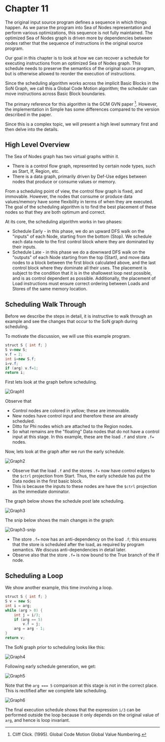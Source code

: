 # Chapter 11

The original input source program defines a sequence in which things happen. As we parse the program into Sea of Nodes representation
and perform various optimizations, this sequence is not fully maintained. The optimized Sea of Nodes graph is driven more
by dependencies between nodes rather that the sequence of instructions in the original source program. 

Our goal in this chapter is to look at how we can recover a schedule for executing instructions from an 
optimized Sea of Nodes graph. This schedule needs to preserve the semantics of the original source program,
but is otherwise allowed to reorder the execution of instructions.

Since the scheduling algorithm works across the implicit Basic Blocks in the SoN Graph,
we call this a Global Code Motion algorithm; the scheduler can move instructions across Basic Block boundaries.

The primary reference for this algorithm is the GCM GVN paper [^1]. However, the implementation in Simple has some
differences compared to the version described in the paper.

Since this is a complex topic, we will present a high level summary first and then delve into the details.

## High Level Overview

The Sea of Nodes graph has two virtual graphs within it.

* There is a control flow graph, represented by certain node types, such as Start, If, Region, etc. 
* There is a data graph, primarily driven by Def-Use edges between nodes that produce or consume values or memory.

From a scheduling point of view, the control flow graph is fixed, and immovable.
However, the nodes that consume or produce data values/memory have some flexibility in terms of when they are executed. The goal of the 
scheduling algorithm is to find the best placement of these nodes so that they are both optimum and correct.

At its core, the scheduling algorithm works in two phases:

* Schedule Early - in this phase, we do an upward DFS walk on the "inputs" of each Node, starting from the bottom (Stop). We schedule each data node to the 
  first control block where they are dominated by their inputs.
* Schedule Late - in this phase we do a downward DFS walk on the "outputs" of each Node starting from the top (Start), and move data nodes to a block between the first block calculated above, 
  and the last control block where they dominate all their uses. The placement is subject to the condition that it is in the shallowest loop nest possible, and is as control dependent as possible. 
  Additionally, the placement of Load instructions must ensure correct ordering between Loads and Stores of the same memory location.

## Scheduling Walk Through

Before we describe the steps in detail, it is instructive to walk through an example and see the changes that occur to the SoN graph during scheduling.

To motivate the discussion, we will use this example program.

```java
struct S { int f; }
S v=new S;
v.f = 2;
int i=new S.f;
i=v.f;
if (arg) v.f=1;
return i;
```

First lets look at the graph before scheduling.

![Graph1](./docs/graph1.svg)

Observe that

* Control nodes are colored in yellow; these are immovable.
* New nodes have control input and therefore these are already scheduled.
* Ditto for Phi nodes which are attached to the Region nodes.
* So what remains are the "floating" Data nodes that do not have a control input at this stage. In this example, these are the load `.f` and store `.f=` nodes.

Now, lets look at the graph after we run the early schedule.

![Graph2](./docs/graph2.svg)


* Observe that the load `.f` and the stores `.f=` now have control edges to the `$ctrl` projection from Start. Thus, the early schedule has put the Data nodes in the first basic block.
* This is because the inputs to these nodes are have the `$ctrl` projection as the immediate dominator.

The graph below shows the schedule post late scheduling.

![Graph3](./docs/graph3.svg)

The snip below shows the main changes in the graph:

![Graph3-snip](./docs/graph3-snip.jpg)

* The store `.f=` now has an anti-dependency on the load `.f`; this ensures that the store is scheduled after the load, as required by program semantics. We discuss anti-dependencies in detail later. 
* Observe also that the store `.f=` is now bound to the True branch of the If node. 

## Scheduling a Loop

We show another example, this time involving a loop. 

```java
struct S { int f; }
S v = new S;
int i = arg;
while (arg > 0) {
    int j = i/3;
    if (arg == 5)
        v.f = j;
    arg = arg - 1;
}
return v;
```

The SoN graph prior to scheduling looks like this:

![Graph4](./docs/graph4.svg)

Following early schedule generation, we get:

![Graph5](./docs/graph5.svg)

Note that the `arg === 5` comparison at this stage is not in the correct place.
This is rectified after we complete late scheduling.

![Graph6](./docs/graph6.svg)

The final execution schedule shows that the expression `i/3` can be performed outside the loop because it only depends on the
original value of `arg`, and hence is loop invariant.


[^1]: Cliff Click. (1995).
  Global Code Motion Global Value Numbering.